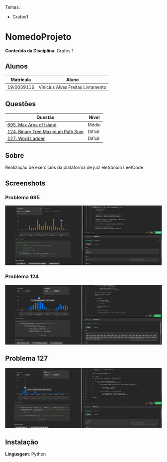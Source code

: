 

Temas:
 - Grafos1
# NomedoProjeto

**Conteúdo da Disciplina**: Grafos 1<br>

## Alunos
|Matrícula | Aluno |
| -- | -- |
| 19/0039116 |  Vinicius Alves Freitas Livramento |

## Questões 

|Questão | Nível |
| -- | -- |
| [695. Max Area of Island](https://leetcode.com/problems/max-area-of-island/description/?envType=problem-list-v2&envId=breadth-first-search)  |  Médio |
| [124. Binary Tree Maximum Path Sum](https://leetcode.com/problems/binary-tree-maximum-path-sum/description/?envType=problem-list-v2&envId=depth-first-search)  |  Difícil |
| [127. Word Ladder](https://leetcode.com/problems/word-ladder/description/?envType=problem-list-v2&envId=breadth-first-search&difficulty=HARD) |  Difícil |

## Sobre 
Realização de exercícios da plataforma de juiz eletrônico LeetCode

## Screenshots
### Problema 695

![Questão 695 aceita](./Imagens/695.png)

### Problema 124

![Questão  124 aceita](./Imagens/124.png)

## Problema 127

![Questão 127 aceita](./Imagens/127.png)

## Instalação 
**Linguagem**: Python<br>




